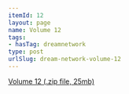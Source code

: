 ```yaml
---
itemId: 12
layout: page
name: Volume 12
tags:
- hasTag: dreamnetwork
type: post
urlSlug: dream-network-volume-12
---
```

<a href="files/Volume_12.zip" download>Volume 12 (.zip file, 25mb)</a>